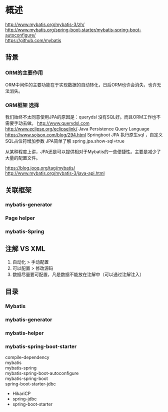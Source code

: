 # 概述

http://www.mybatis.org/mybatis-3/zh/  
http://www.mybatis.org/spring-boot-starter/mybatis-spring-boot-autoconfigure/  
https://github.com/mybatis  

## 背景

### ORM的主要作用

ORM中间件的主要功能在于实现数据的自动转化，日后ORM也许会消失，也许无法消失。  

### ORM框架 选择

我们始终不太同意使用JPA的原因是：querydsl 没有SQL好。而且ORM工作也不需要手动去做。
http://www.querydsl.com  
http://www.eclipse.org/eclipselink/  Java Persistence Query Language  
https://www.sojson.com/blog/294.html Springboot JPA 执行原生sql ，自定义SQL占位符增加参数 JPA简单了解 spring.jpa.show-sql=true  

从某种程度上讲，JPA还是可以提供相对于Mybatis的一些便捷性。主要是减少了大量的配置文件。

https://blog.jooq.org/tag/mybatis/  
http://www.mybatis.org/mybatis-3/java-api.html  

## 关联框架

### mybatis-generator

### Page helper

### mybatis-Spring

## 注解 VS XML

1. 自动化 > 手动配置  
2. 可以配置 > 修改源码  
3. 数据尽量要可配置，凡是数据不能放在注解中（可以通过注解注入）  

## 目录

### Mybatis

### mybatis-generator

### mybatis-helper

### mybatis-spring-boot-starter

compile-dependency  
mybatis  
mybatis-spring  
mybatis-spring-boot-autoconfigure  
mybatis-spring-boot  
spring-boot-starter-jdbc  
  - HikariCP
  - spring-jdbc
  - spring-boot-starter